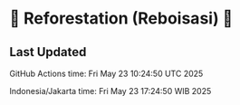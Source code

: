 
# 🌳 Reforestation (Reboisasi) 🌲

## Last Updated

GitHub Actions time: Fri May 23 10:24:50 UTC 2025

Indonesia/Jakarta time: Fri May 23 17:24:50 WIB 2025
